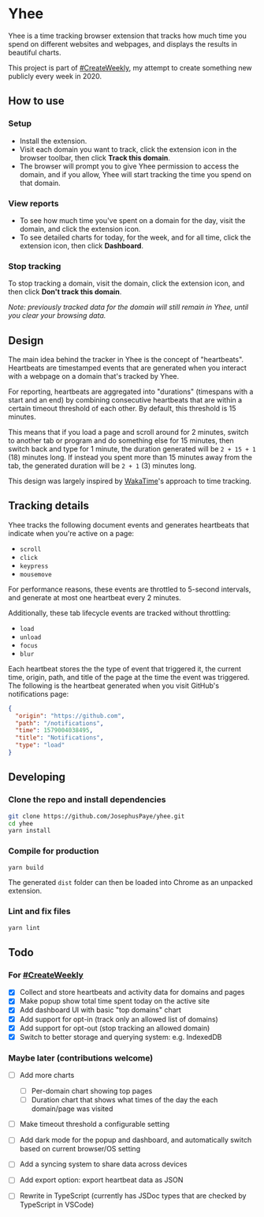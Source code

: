 # Yhee

Yhee is a time tracking browser extension that tracks how much time you spend on different websites and webpages, and displays the results in beautiful charts.

This project is part of [#CreateWeekly](https://dev.to/josephuspaye/createweekly-create-something-new-publicly-every-week-in-2020-1nh9), my attempt to create something new publicly every week in 2020.

## How to use

### Setup

- Install the extension.
- Visit each domain you want to track, click the extension icon in the browser toolbar, then click **Track this domain**.
- The browser will prompt you to give Yhee permission to access the domain, and if you allow, Yhee will start tracking the time you spend on that domain.

### View reports

- To see how much time you've spent on a domain for the day, visit the domain, and click the extension icon.
- To see detailed charts for today, for the week, and for all time, click the extension icon, then click **Dashboard**.

### Stop tracking

To stop tracking a domain, visit the domain, click the extension icon, and then click **Don't track this domain**.

_Note: previously tracked data for the domain will still remain in Yhee, until you clear your browsing data._

## Design

The main idea behind the tracker in Yhee is the concept of "heartbeats". Heartbeats are timestamped events that are generated when you interact with a webpage on a domain that's tracked by Yhee.

For reporting, heartbeats are aggregated into "durations" (timespans with a start and an end) by combining consecutive heartbeats that are within a certain timeout threshold of each other. By default, this threshold is 15 minutes.

This means that if you load a page and scroll around for 2 minutes, switch to another tab or program and do something else for 15 minutes, then switch back and type for 1 minute, the duration generated will be `2 + 15 + 1` (18) minutes long. If instead you spent more than 15 minutes away from the tab, the generated duration will be `2 + 1` (3) minutes long.

This design was largely inspired by [WakaTime](https://wakatime.com/dashboard)'s approach to time tracking.

## Tracking details

Yhee tracks the following document events and generates heartbeats that indicate when you're active on a page:

- `scroll`
- `click`
- `keypress`
- `mousemove`

For performance reasons, these events are throttled to 5-second intervals, and generate at most one heartbeat every 2 minutes.

Additionally, these tab lifecycle events are tracked without throttling:

- `load`
- `unload`
- `focus`
- `blur`

Each heartbeat stores the the type of event that triggered it, the current time, origin, path, and title of the page at the time the event was triggered. The following is the heartbeat generated when you visit GitHub's notifications page:

```json
{
  "origin": "https://github.com",
  "path": "/notifications",
  "time": 1579004038495,
  "title": "Notifications",
  "type": "load"
}
```

## Developing

### Clone the repo and install dependencies

```sh
git clone https://github.com/JosephusPaye/yhee.git
cd yhee
yarn install
```

### Compile for production

```sh
yarn build
```

The generated `dist` folder can then be loaded into Chrome as an unpacked extension.

### Lint and fix files

```sh
yarn lint
```

## Todo

### For [#CreateWeekly](https://dev.to/josephuspaye/createweekly-create-something-new-publicly-every-week-in-2020-1nh9)

- [x] Collect and store heartbeats and activity data for domains and pages
- [x] Make popup show total time spent today on the active site
- [x] Add dashboard UI with basic "top domains" chart
- [x] Add support for opt-in (track only an allowed list of domains)
- [x] Add support for opt-out (stop tracking an allowed domain)
- [x] Switch to better storage and querying system: e.g. IndexedDB

### Maybe later (contributions welcome)

- [ ] Add more charts
  - [ ] Per-domain chart showing top pages
  - [ ] Duration chart that shows what times of the day the each domain/page was visited
- [ ] Make timeout threshold a configurable setting
- [ ] Add dark mode for the popup and dashboard, and automatically switch based on current browser/OS setting
- [ ] Add a syncing system to share data across devices
- [ ] Add export option: export heartbeat data as JSON
- [ ] Rewrite in TypeScript (currently has JSDoc types that are checked by TypeScript in VSCode)


